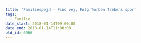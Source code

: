 ```yaml
---
title: 'Familiespejd - Find vej, Følg Torben Træbens spor'
tags:
  - Familie
date_start: 2018-01-14T09:00:00
date_end: 2018-01-14T11:00:00
old_id: 6966
---
```

